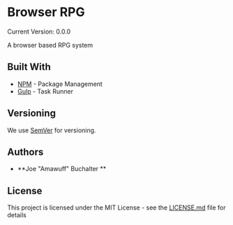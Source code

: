 # Browser RPG 
Current Version: 0.0.0

A browser based RPG system

## Built With

* [NPM](https://www.npmjs.com/) - Package Management
* [Gulp](http://gulpjs.com/) - Task Runner

## Versioning

We use [SemVer](http://semver.org/) for versioning. 

## Authors

* **Joe "Amawuff" Buchalter ** 


## License

This project is licensed under the MIT License - see the [LICENSE.md](LICENSE.md) file for details

